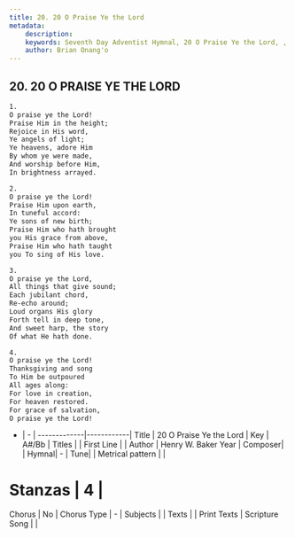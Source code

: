 ```yaml
---
title: 20. 20 O Praise Ye the Lord
metadata:
    description: 
    keywords: Seventh Day Adventist Hymnal, 20 O Praise Ye the Lord, , 
    author: Brian Onang'o
---
```



## 20. 20 O PRAISE YE THE LORD

```txt
1.
O praise ye the Lord!
Praise Him in the height;
Rejoice in His word,
Ye angels of light;
Ye heavens, adore Him
By whom ye were made,
And worship before Him,
In brightness arrayed.

2.
O praise ye the Lord!
Praise Him upon earth,
In tuneful accord:
Ye sons of new birth;
Praise Him who hath brought
you His grace from above,
Praise Him who hath taught
you To sing of His love.

3.
O praise ye the Lord,
All things that give sound;
Each jubilant chord,
Re-echo around;
Loud organs His glory
Forth tell in deep tone,
And sweet harp, the story
Of what He hath done.

4.
O praise ye the Lord!
Thanksgiving and song
To Him be outpoured
All ages along:
For love in creation,
For heaven restored.
For grace of salvation,
O praise ye the Lord!
```

- |   -  |
-------------|------------|
Title | 20 O Praise Ye the Lord |
Key | A#/Bb |
Titles |  |
First Line |  |
Author | Henry W. Baker
Year | 
Composer|  |
Hymnal|  - |
Tune|  |
Metrical pattern | |
# Stanzas | 4 |
Chorus | No |
Chorus Type | - |
Subjects |  |
Texts |  |
Print Texts | 
Scripture Song |  |
  
